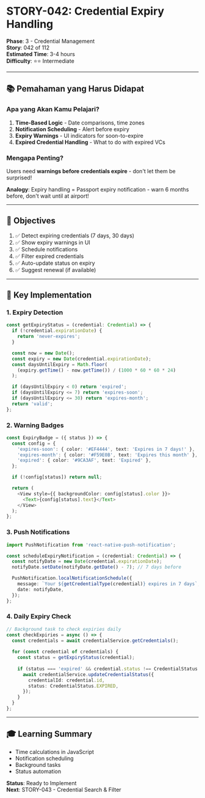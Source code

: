 # STORY-042: Credential Expiry Handling

**Phase**: 3 - Credential Management  
**Story**: 042 of 112  
**Estimated Time**: 3-4 hours  
**Difficulty**: ⭐⭐ Intermediate

---

## 📚 Pemahaman yang Harus Didapat

### Apa yang Akan Kamu Pelajari?

1. **Time-Based Logic** - Date comparisons, time zones
2. **Notification Scheduling** - Alert before expiry
3. **Expiry Warnings** - UI indicators for soon-to-expire
4. **Expired Credential Handling** - What to do with expired VCs

### Mengapa Penting?

Users need **warnings before credentials expire** - don't let them be surprised!

**Analogy**: Expiry handling = Passport expiry notification - warn 6 months before, don't wait until at airport!

---

## 🎯 Objectives

1. ✅ Detect expiring credentials (7 days, 30 days)
2. ✅ Show expiry warnings in UI
3. ✅ Schedule notifications
4. ✅ Filter expired credentials
5. ✅ Auto-update status on expiry
6. ✅ Suggest renewal (if available)

---

## 📝 Key Implementation

### 1. Expiry Detection
```typescript
const getExpiryStatus = (credential: Credential) => {
  if (!credential.expirationDate) {
    return 'never-expires';
  }

  const now = new Date();
  const expiry = new Date(credential.expirationDate);
  const daysUntilExpiry = Math.floor(
    (expiry.getTime() - now.getTime()) / (1000 * 60 * 60 * 24)
  );

  if (daysUntilExpiry < 0) return 'expired';
  if (daysUntilExpiry <= 7) return 'expires-soon';
  if (daysUntilExpiry <= 30) return 'expires-month';
  return 'valid';
};
```

### 2. Warning Badges
```typescript
const ExpiryBadge = ({ status }) => {
  const config = {
    'expires-soon': { color: '#EF4444', text: 'Expires in 7 days!' },
    'expires-month': { color: '#F59E0B', text: 'Expires this month' },
    'expired': { color: '#9CA3AF', text: 'Expired' },
  };

  if (!config[status]) return null;

  return (
    <View style={{ backgroundColor: config[status].color }}>
      <Text>{config[status].text}</Text>
    </View>
  );
};
```

### 3. Push Notifications
```typescript
import PushNotification from 'react-native-push-notification';

const scheduleExpiryNotification = (credential: Credential) => {
  const notifyDate = new Date(credential.expirationDate);
  notifyDate.setDate(notifyDate.getDate() - 7); // 7 days before

  PushNotification.localNotificationSchedule({
    message: `Your ${getCredentialType(credential)} expires in 7 days`,
    date: notifyDate,
  });
};
```

### 4. Daily Expiry Check
```typescript
// Background task to check expiries daily
const checkExpiries = async () => {
  const credentials = await credentialService.getCredentials();
  
  for (const credential of credentials) {
    const status = getExpiryStatus(credential);
    
    if (status === 'expired' && credential.status !== CredentialStatus.EXPIRED) {
      await credentialService.updateCredentialStatus({
        credentialId: credential.id,
        status: CredentialStatus.EXPIRED,
      });
    }
  }
};
```

---

## 🎓 Learning Summary

- Time calculations in JavaScript
- Notification scheduling
- Background tasks
- Status automation

**Status**: Ready to Implement  
**Next**: STORY-043 - Credential Search & Filter
